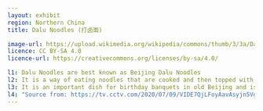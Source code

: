 ```yaml
---
layout: exhibit
region: Northern China
title: Dalu Noodles (打卤面)

image-url: https://upload.wikimedia.org/wikipedia/commons/thumb/3/3a/Dalumian_at_Changranju_Restaurant%2C_Beijing_%2820211117173259%29.jpg/1200px-Dalumian_at_Changranju_Restaurant%2C_Beijing_%2820211117173259%29.jpg
licence: CC BY-SA 4.0
licence-url: https://creativecommons.org/licenses/by-sa/4.0/

l1: Dalu Noodles are best known as Beijing Dalu Noodles
l2: It is a way of eating noodles that are cooked and then topped with a marinade sauce.
l3: It is an important dish for birthday banquets in old Beijing and is usually served at the end of the meal.
l4: "Source from: https://tv.cctv.com/2020/07/09/VIDE7QjLFoyAavAsyjn5VgKc200709.shtml, https://www.youtube.com/watch?v=2zkho4UyX40, https://zhuanlan.zhihu.com/p/34252904"
---
```

